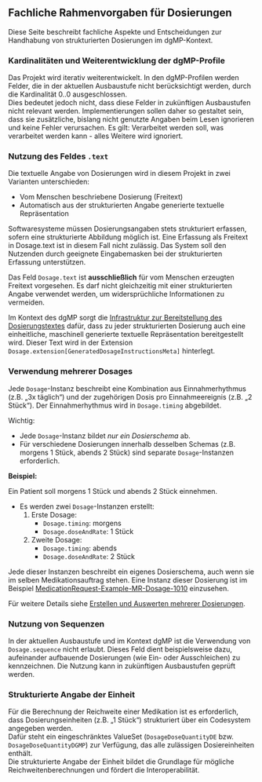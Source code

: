 ## Fachliche Rahmenvorgaben für Dosierungen

Diese Seite beschreibt fachliche Aspekte und Entscheidungen zur Handhabung von strukturierten Dosierungen im dgMP-Kontext.

### Kardinalitäten und Weiterentwicklung der dgMP-Profile

Das Projekt wird iterativ weiterentwickelt. In den dgMP-Profilen werden Felder, die in der aktuellen Ausbaustufe nicht berücksichtigt werden, durch die Kardinalität 0..0 ausgeschlossen.  
Dies bedeutet jedoch nicht, dass diese Felder in zukünftigen Ausbaustufen nicht relevant werden. Implementierungen sollen daher so gestaltet sein, dass sie zusätzliche, bislang nicht genutzte Angaben beim Lesen ignorieren und keine Fehler verursachen. Es gilt: Verarbeitet werden soll, was verarbeitet werden kann - alles Weitere wird ignoriert.

### Nutzung des Feldes `.text`

Die textuelle Angabe von Dosierungen wird in diesem Projekt in zwei Varianten unterschieden:
- Vom Menschen beschriebene Dosierung (Freitext)
- Automatisch aus der strukturierten Angabe generierte textuelle Repräsentation

Softwaresysteme müssen Dosierungsangaben stets strukturiert erfassen, sofern eine strukturierte Abbildung möglich ist. Eine Erfassung als Freitext in Dosage.text ist in diesem Fall nicht zulässig. Das System soll den Nutzenden durch geeignete Eingabemasken bei der strukturierten Erfassung unterstützen.

Das Feld `Dosage.text` ist **ausschließlich** für vom Menschen erzeugten Freitext vorgesehen. Es darf nicht gleichzeitig mit einer strukturierten Angabe verwendet werden, um widersprüchliche Informationen zu vermeiden.

Im Kontext des dgMP sorgt die [Infrastruktur zur Bereitstellung des Dosierungstextes](./dosierung-text-hinzufuegen.html) dafür, dass zu jeder strukturierten Dosierung auch eine einheitliche, maschinell generierte textuelle Repräsentation bereitgestellt wird. Dieser Text wird in der Extension `Dosage.extension[GeneratedDosageInstructionsMeta]` hinterlegt.

### Verwendung mehrerer Dosages

Jede `Dosage`-Instanz beschreibt eine Kombination aus Einnahmerhythmus (z.B. „3x täglich“) und der zugehörigen Dosis pro Einnahmeereignis (z.B. „2 Stück“). Der Einnahmerhythmus wird in `Dosage.timing` abgebildet.

Wichtig:
- Jede `Dosage`-Instanz bildet *nur ein Dosierschema* ab.
- Für verschiedene Dosierungen innerhalb desselben Schemas (z.B. morgens 1 Stück, abends 2 Stück) sind separate `Dosage`-Instanzen erforderlich.

**Beispiel:**

Ein Patient soll morgens 1 Stück und abends 2 Stück einnehmen.

- Es werden zwei `Dosage`-Instanzen erstellt:
    1. Erste Dosage:  
        - `Dosage.timing`: morgens  
        - `Dosage.doseAndRate`: 1 Stück
    2. Zweite Dosage:  
        - `Dosage.timing`: abends  
        - `Dosage.doseAndRate`: 2 Stück

Jede dieser Instanzen beschreibt ein eigenes Dosierschema, auch wenn sie im selben Medikationsauftrag stehen.
Eine Instanz dieser Dosierung ist im Beispiel [MedicationRequest-Example-MR-Dosage-1010](./MedicationRequest-Example-MR-Dosage-1010.html) einzusehen.

Für weitere Details siehe [Erstellen und Auswerten mehrerer Dosierungen](./multiple-dosages.html).

### Nutzung von Sequenzen

In der aktuellen Ausbaustufe und im Kontext dgMP ist die Verwendung von `Dosage.sequence` nicht erlaubt. Dieses Feld dient beispielsweise dazu, aufeinander aufbauende Dosierungen (wie Ein- oder Ausschleichen) zu kennzeichnen. Die Nutzung kann in zukünftigen Ausbaustufen geprüft werden.

### Strukturierte Angabe der Einheit

Für die Berechnung der Reichweite einer Medikation ist es erforderlich, dass Dosierungseinheiten (z.B. „1 Stück“) strukturiert über ein Codesystem angegeben werden.  
Dafür steht ein eingeschränktes ValueSet (`DosageDoseQuantityDE` bzw. `DosageDoseQuantityDGMP`) zur Verfügung, das alle zulässigen Dosiereinheiten enthält.  
Die strukturierte Angabe der Einheit bildet die Grundlage für mögliche Reichweitenberechnungen und fördert die Interoperabilität.
